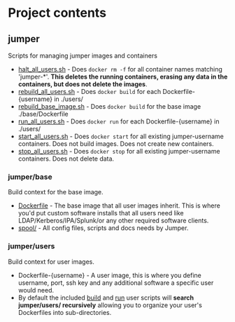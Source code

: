 # Project contents

## jumper

Scripts for managing jumper images and containers

* [halt_all_users.sh](/jumper/halt_all_users.sh) - Does `docker rm -f`
for all container names matching 'jumper-*'.
__This deletes the running containers, erasing any data in the
containers, but does not delete the images__.
* [rebuild_all_users.sh](/jumper/rebuild_all_users.sh) - Does
`docker build` for each Dockerfile-{username} in ./users/
* [rebuild_base_image.sh](/jumper/rebuild_base_image.sh) - Does
`docker build` for the base image ./base/Dockerfile
* [run_all_users.sh](/jumper/run_all_users.sh) - Does `docker run` for
each Dockerfile-{username} in ./users/
* [start_all_users.sh](/jumper/start_all_users.sh) - Does
`docker start` for all existing jumper-username containers. Does not
build images. Does not create new containers.
* [stop_all_users.sh](/jumper/stop_all_users.sh) - Does `docker stop`
for all existing jumper-username containers. Does not delete data.

### jumper/base

Build context for the base image.

* [Dockerfile](/jumper/base/Dockerfile) - The base image that all user
images inherit. This is where you'd put custom software installs that
all users need like LDAP/Kerberos/IPA/Splunk/or any other required
software clients.
* [spool/](/jumper/base/spool) - All config files, scripts and docs
needs by Jumper.

### jumper/users

Build context for user images.

* Dockerfile-{username} - A user image, this is where you define
username, port, ssh key and any additional software a specific user
would need.
* By default the included [build](../jumper/rebuild_all_users.sh) and
[run](../jumper/run_all_users.sh) user scripts will __search
jumper/users/ recursively__ allowing you to organize your user's
Dockerfiles into sub-directories.
